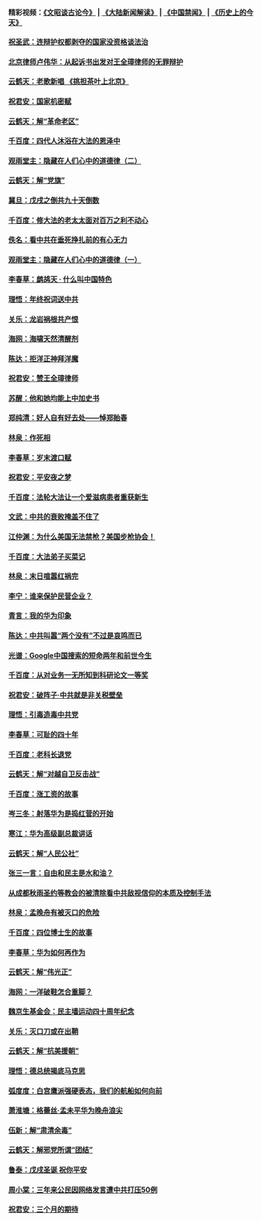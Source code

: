 #### 精彩视频：[《文昭谈古论今》](https://github.com/gfw-breaker/wenzhao/blob/master/README.md?t=12292131) | [《大陆新闻解读》](https://github.com/gfw-breaker/ntdtv-comedy/blob/master/README.md?t=12292131) | [《中国禁闻》](https://github.com/gfw-breaker/ntdtv-news/blob/master/README.md?t=12292131) | [《历史上的今天》](https://github.com/gfw-breaker/today-in-history/blob/master/README.md?t=12292131) 

#### [祝圣武：连辩护权都剥夺的国家没资格谈法治](../pages/nsc993/n10935672.md?t=12292131) 

#### [北京律师卢伟华：从起诉书出发对王全璋律师的无罪辩护](../pages/nsc993/n10939303.md?t=12292131) 

#### [云鹤天：老歌新唱 《挑担茶叶上北京》](../pages/nsc993/n10937870.md?t=12292131) 

#### [祝君安：国家机密赋](../pages/nsc993/n10937863.md?t=12292131) 

#### [云鹤天：解“革命老区”](../pages/nsc993/n10937858.md?t=12292131) 

#### [千百度：四代人沐浴在大法的恩泽中](../pages/nsc993/n10937630.md?t=12292131) 

#### [观雨堂主：隐藏在人们心中的道德律（二）](../pages/nsc993/n10937219.md?t=12292131) 

#### [云鹤天：解“党旗”](../pages/nsc993/n10937211.md?t=12292131) 

#### [冀旦：戊戌之倒共九十天倒数](../pages/nsc993/n10937168.md?t=12292131) 

#### [千百度：修大法的老太太面对百万之利不动心](../pages/nsc993/n10934913.md?t=12292131) 

#### [佚名：看中共在垂死挣扎前的有心无力](../pages/nsc993/n10934707.md?t=12292131) 

#### [观雨堂主：隐藏在人们心中的道德律（一）](../pages/nsc993/n10934699.md?t=12292131) 

#### [李春草：鹧鸪天 ‧ 什么叫中国特色](../pages/nsc993/n10934694.md?t=12292131) 

#### [理悟：年终祝词送中共](../pages/nsc993/n10933269.md?t=12292131) 

#### [关乐：龙岩祸根共产恨](../pages/nsc993/n10933253.md?t=12292131) 

#### [海网：海啸天然清醒剂](../pages/nsc993/n10933251.md?t=12292131) 

#### [陈达：拒洋正神拜洋魔](../pages/nsc993/n10933235.md?t=12292131) 

#### [祝君安：赞王全璋律师](../pages/nsc993/n10933273.md?t=12292131) 

#### [苏醒：他和她均能上中加史书](../pages/nsc993/n10933262.md?t=12292131) 

#### [郑纯清：好人自有好去处——悼郑贻春](../pages/nsc993/n10933256.md?t=12292131) 

#### [林泉：作死相](../pages/nsc993/n10933248.md?t=12292131) 

#### [李春草：岁末渡口赋](../pages/nsc993/n10933243.md?t=12292131) 

#### [祝君安：平安夜之梦](../pages/nsc993/n10931089.md?t=12292131) 

#### [千百度：法轮大法让一个爱滋病患者重获新生](../pages/nsc993/n10931128.md?t=12292131) 

#### [文武：中共的衰败掩盖不住了](../pages/nsc993/n10931085.md?t=12292131) 

#### [江仲渊：为什么美国无法禁枪？美国步枪协会！](../pages/nsc993/n10931078.md?t=12292131) 

#### [千百度：大法弟子买菜记](../pages/nsc993/n10929626.md?t=12292131) 

#### [林泉：末日喧嚣红祸完](../pages/nsc993/n10929158.md?t=12292131) 

#### [李宁：谁来保护民营企业？](../pages/nsc993/n10929049.md?t=12292131) 

#### [青言：我的华为印象](../pages/nsc993/n10927223.md?t=12292131) 

#### [陈达：中共叫嚣“两个没有”不过是哀鸣而已](../pages/nsc993/n10927213.md?t=12292131) 

#### [光谱：Google中国搜索的短命两年和前世今生](../pages/nsc993/n10927202.md?t=12292131) 

#### [千百度：从对业务一无所知到科研论文一等奖](../pages/nsc993/n10924400.md?t=12292131) 

#### [祝君安：破阵子‧中共就是非关税壁垒](../pages/nsc993/n10924033.md?t=12292131) 

#### [理悟：引毒造毒中共党](../pages/nsc993/n10922164.md?t=12292131) 

#### [李春草：可耻的四十年](../pages/nsc993/n10922095.md?t=12292131) 

#### [千百度：老科长退党](../pages/nsc993/n10922047.md?t=12292131) 

#### [云鹤天：解“对越自卫反击战”](../pages/nsc993/n10921340.md?t=12292131) 

#### [千百度：涨工资的故事](../pages/nsc993/n10919446.md?t=12292131) 

#### [岑三冬：射落华为是捣红营的开始](../pages/nsc993/n10919253.md?t=12292131) 

#### [寒江：华为高级副总裁讲话](../pages/nsc993/n10919239.md?t=12292131) 

#### [云鹤天：解“人民公社”](../pages/nsc993/n10917506.md?t=12292131) 

#### [张三一言：自由和民主是水和油？](../pages/nsc993/n10917501.md?t=12292131) 

#### [从成都秋雨圣约等教会的被清除看中共敌视信仰的本质及控制手法](../pages/nsc993/n10917309.md?t=12292131) 

#### [林泉：孟晚舟有被灭口的危险](../pages/nsc993/n10917305.md?t=12292131) 

#### [千百度：四位博士生的故事](../pages/nsc993/n10915623.md?t=12292131) 

#### [李春草：华为如何再作为](../pages/nsc993/n10915065.md?t=12292131) 

#### [云鹤天：解“伟光正”](../pages/nsc993/n10915024.md?t=12292131) 

#### [海网：一洋破鞋怎合重脚？](../pages/nsc993/n10914810.md?t=12292131) 

#### [魏京生基金会：民主墙运动四十周年纪念](../pages/nsc993/n10913787.md?t=12292131) 

#### [关乐：灭口刀或在出鞘](../pages/nsc993/n10910233.md?t=12292131) 

#### [云鹤天：解“抗美援朝”](../pages/nsc993/n10910225.md?t=12292131) 

#### [理悟：德总统揭底马克思](../pages/nsc993/n10907949.md?t=12292131) 

#### [弧度度：白宫鹰派强硬表态，我们的航船如何向前](../pages/nsc993/n10907681.md?t=12292131) 

#### [萧淮塘：格蕾丝‧孟未平华为晚舟浪尖](../pages/nsc993/n10907590.md?t=12292131) 

#### [伍新：解“肃清余毒”](../pages/nsc993/n10906830.md?t=12292131) 

#### [云鹤天：解邪党所谓“团结”](../pages/nsc993/n10906823.md?t=12292131) 

#### [鲁泰：戊戌圣诞 祝你平安](../pages/nsc993/n10906813.md?t=12292131) 

#### [周小棠：三年来公民因网络发言遭中共打压50例](../pages/nsc993/n10906801.md?t=12292131) 

#### [祝君安：三个月的期待](../pages/nsc993/n10906797.md?t=12292131) 

